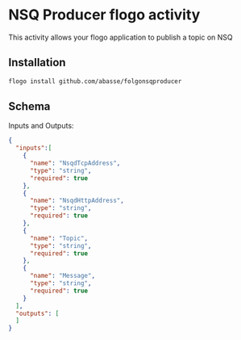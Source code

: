 # NSQ Producer flogo activity
This activity allows your flogo application to publish a topic on NSQ


## Installation

```bash
flogo install github.com/abasse/folgonsqproducer
```

## Schema
Inputs and Outputs:

```json
{
  "inputs":[
    {
      "name": "NsqdTcpAddress",
      "type": "string",
      "required": true
    },
    {
      "name": "NsqdHttpAddress",
      "type": "string",
      "required": true
    },
    {
      "name": "Topic",
      "type": "string",
      "required": true
    },
    {
      "name": "Message",
      "type": "string",
      "required": true
    }
  ],
  "outputs": [
  ]
}
```


